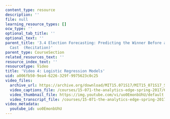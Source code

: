 ```yaml
---
content_type: resource
description: ''
file: null
learning_resource_types: []
ocw_type: ''
optional_tab_title: ''
optional_text: ''
parent_title: '3.4 Election Forecasting: Predicting the Winner Before any Votes are
  Cast  (Recitation)'
parent_type: CourseSection
related_resources_text: ''
resource_index_text: ''
resourcetype: Video
title: 'Video 4: Logistic Regression Models'
uid: a006fb50-9ea4-6226-329f-9975623c0c25
video_files:
  archive_url: https://archive.org/download/MIT15.071S17/MIT15_071S17_Session_3.4.05_300k.mp4
  video_captions_file: /courses/15-071-the-analytics-edge-spring-2017/6b54c5e7c0f354dfbe1b1a3c965a6d67_uo0EmonbUhU.vtt
  video_thumbnail_file: https://img.youtube.com/vi/uo0EmonbUhU/default.jpg
  video_transcript_file: /courses/15-071-the-analytics-edge-spring-2017/ef4048d59a0d18c5c882257e6cc2172a_uo0EmonbUhU.pdf
video_metadata:
  youtube_id: uo0EmonbUhU
---
```


